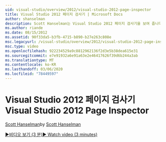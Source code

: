```yaml
---
uid: visual-studio/overview/2012/visual-studio-2012-page-inspector
title: Visual Studio 2012 페이지 검사기 | Microsoft Docs
author: shanselman
description: Scott Hanselman는 Visual Studio 2012 페이지 검사기을 보여 줍니다.
ms.author: riande
ms.date: 08/15/2012
ms.assetid: 90f33da5-b3fb-4715-b890-b27e263c808e
msc.legacyurl: /visual-studio/overview/2012/visual-studio-2012-page-inspector
msc.type: video
ms.openlocfilehash: 922234529a9c8812962136f2d3e5b38dea615e31
ms.sourcegitcommit: e7e91932a6e91a63e2e46417626f39d6b244a3ab
ms.translationtype: MT
ms.contentlocale: ko-KR
ms.lasthandoff: 03/06/2020
ms.locfileid: "78449597"
---
```

# <a name="visual-studio-2012-page-inspector"></a><span data-ttu-id="5f5d1-103">Visual Studio 2012 페이지 검사기</span><span class="sxs-lookup"><span data-stu-id="5f5d1-103">Visual Studio 2012 Page Inspector</span></span>

<span data-ttu-id="5f5d1-104">[Scott Hanselman](https://github.com/shanselman)</span><span class="sxs-lookup"><span data-stu-id="5f5d1-104">by [Scott Hanselman](https://github.com/shanselman)</span></span>

[<span data-ttu-id="5f5d1-105">&#9654;비디오 보기 (3 분)</span><span class="sxs-lookup"><span data-stu-id="5f5d1-105">&#9654; Watch video (3 minutes)</span></span>](https://channel9.msdn.com/Blogs/ASP-NET-Site-Videos/visual-studio-2012-page-inspector)
